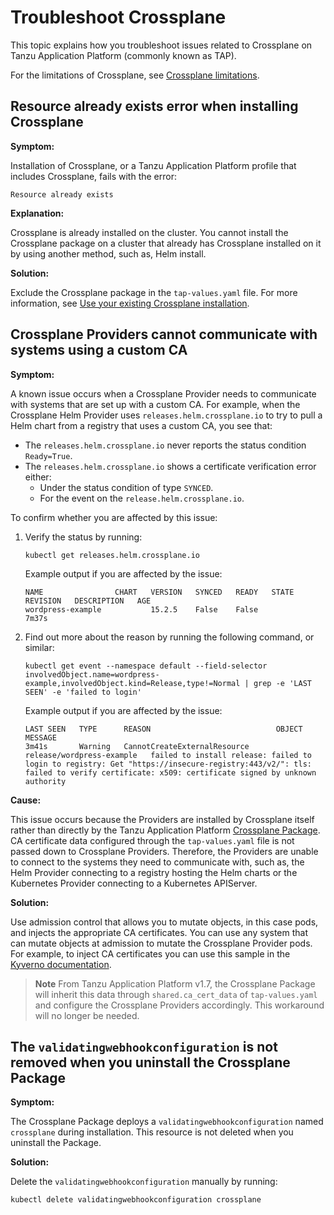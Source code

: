 # Troubleshoot Crossplane

This topic explains how you troubleshoot issues related to Crossplane on Tanzu Application Platform
(commonly known as TAP).

For the limitations of Crossplane, see [Crossplane limitations](../reference/known-limitations.hbs.md).

## <a id=“resource-already-exists”></a> Resource already exists error when installing Crossplane

**Symptom:**

Installation of Crossplane, or a Tanzu Application Platform profile that includes Crossplane, fails
with the error:

```console
Resource already exists
```

**Explanation:**

Crossplane is already installed on the cluster. You cannot install the Crossplane package on a cluster
that already has Crossplane installed on it by using another method, such as, Helm install.

**Solution:**

Exclude the Crossplane package in the `tap-values.yaml` file.
For more information, see [Use your existing Crossplane installation](./use-existing-crossplane.hbs.md).

## <a id="cp-custom-cert-inject"></a>Crossplane Providers cannot communicate with systems using a custom CA

**Symptom:**

A known issue occurs when a Crossplane Provider needs to communicate with systems that are set up
with a custom CA.
For example, when the Crossplane Helm Provider uses `releases.helm.crossplane.io` to try to pull a
Helm chart from a registry that uses a custom CA, you see that:

- The `releases.helm.crossplane.io` never reports the status condition `Ready=True`.
- The `releases.helm.crossplane.io` shows a certificate verification error either:
  - Under the status condition of type `SYNCED`.
  - For the event on the `release.helm.crossplane.io`.

To confirm whether you are affected by this issue:

1. Verify the status by running:

    ```console
    kubectl get releases.helm.crossplane.io
    ```

    Example output if you are affected by the issue:

    ```console
    NAME                CHART   VERSION   SYNCED   READY   STATE   REVISION   DESCRIPTION   AGE
    wordpress-example           15.2.5    False    False                                    7m37s
    ```

1. Find out more about the reason by running the following command, or similar:

    ```console
    kubectl get event --namespace default --field-selector involvedObject.name=wordpress-example,involvedObject.kind=Release,type!=Normal | grep -e 'LAST SEEN' -e 'failed to login'
    ```

    Example output if you are affected by the issue:

    ```console
    LAST SEEN   TYPE      REASON                            OBJECT                      MESSAGE
    3m41s       Warning   CannotCreateExternalResource      release/wordpress-example   failed to install release: failed to login to registry: Get "https://insecure-registry:443/v2/": tls: failed to verify certificate: x509: certificate signed by unknown authority
    ```
**Cause:**

This issue occurs because the Providers are installed by Crossplane itself rather than directly by the
Tanzu Application Platform [Crossplane Package](../../crossplane/about.hbs.md).
CA certificate data configured through the `tap-values.yaml` file is not passed down to Crossplane
Providers. Therefore, the Providers are unable to connect to the systems they need to communicate with,
such as, the Helm Provider connecting to a registry hosting the Helm charts or the Kubernetes Provider
connecting to a Kubernetes APIServer.

**Solution:**

Use admission control that allows you to mutate objects, in this case pods, and injects the appropriate
CA certificates.
You can use any system that can mutate objects at admission to mutate the Crossplane Provider pods.
For example, to inject CA certificates you can use this sample in the [Kyverno documentation](https://kyverno.io/policies/other/add-certificates-volume/add-certificates-volume/).

> **Note** From Tanzu Application Platform v1.7, the Crossplane Package will inherit this data through
> `shared.ca_cert_data` of `tap-values.yaml` and configure the Crossplane Providers accordingly.
> This workaround will no longer be needed.

## <a id="validatingwebhookconfig"></a>The `validatingwebhookconfiguration` is not removed when you uninstall the Crossplane Package

**Symptom:**

The Crossplane Package deploys a `validatingwebhookconfiguration` named `crossplane` during installation.
This resource is not deleted when you uninstall the Package.

**Solution:**

Delete the `validatingwebhookconfiguration` manually by running:

```console
kubectl delete validatingwebhookconfiguration crossplane
```
